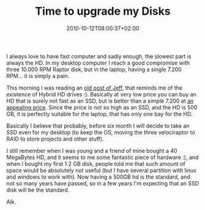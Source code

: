 ﻿---
title: "Time to upgrade my Disks"
description: ""
date: 2010-10-12T08:00:37+02:00
draft: false
tags: [SSD]
categories: [General]
---
I always love to have fast computer and sadly enough, the slowest part is always the HD. In my desktop computer I reach a good compromise with three 10.000 RPM Raptor disk, but in the laptop, having a single 7.200 RPM... it is simply a pain.

This morning I was reading an [old post of Jeff](http://www.codinghorror.com/blog/2010/09/revisiting-solid-state-hard-drives.html), that reminds me of the existence of Hybrid HD drives :). Basically at very low price you can buy an HD that is surely not fast as an SSD, but is better than a simple 7.200 at [an appealing price](http://www.newegg.com/Product/Product.aspx?Item=N82E16822148591&amp;nm_mc=AFC-C8Junction&amp;cm_mmc=AFC-C8Junction-_-Hard%20Drives%20-%20Notebooks%20/%20Laptops-_-Seagate-_-22148591&amp;AID=10440897&amp;PID=2338938&amp;SID=). Since the price is not so high as an SSD, and the HD is 500 GB, it is perfectly suitable for the laptop, that has only one bay for the HD.

Basically I believe that probably, before six month I will decide to take an SSD even for my desktop (to keep the OS, moving the three velociraptor to RAID to store projects and other stuff).

I still remember when I was young and a friend of mine bought a 40 MegaBytes HD, and it seems to me some fantastic piece of hardware :), and when I bought my first 1.2 GB disk, people told me that such amount of space would be absolutely not useful (but I have several partition with linux and windows to work with). Now having a 500GB hd is the standard, and not so many years have passed, so in a few years I'm expecting that an SSD disk will be the standard.

Alk.
